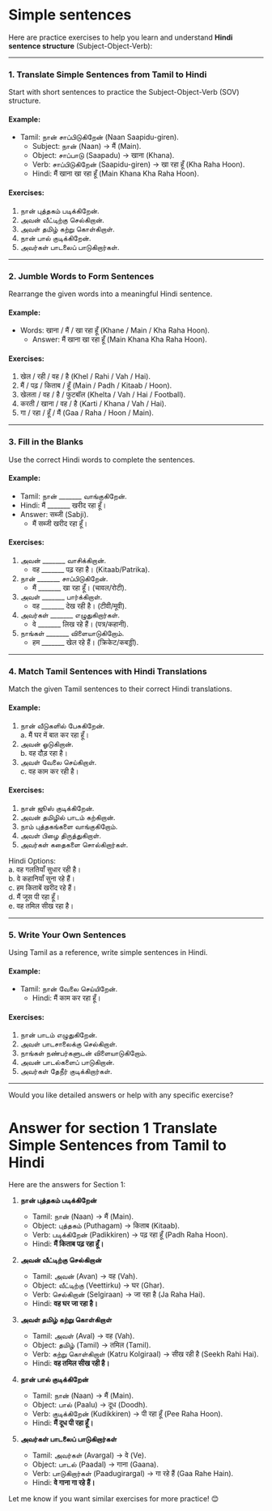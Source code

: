# Simple sentences

Here are practice exercises to help you learn and understand **Hindi sentence structure** (Subject-Object-Verb):  

---

### **1. Translate Simple Sentences from Tamil to Hindi**
Start with short sentences to practice the Subject-Object-Verb (SOV) structure.  

#### Example:  
- Tamil: நான் சாப்பிடுகிறேன் (Naan Saapidu-giren).  
  - Subject: நான் (Naan) -> मैं (Main).  
  - Object: சாப்பாடு (Saapadu) -> खाना (Khana).  
  - Verb: சாப்பிடுகிறேன் (Saapidu-giren) -> खा रहा हूँ (Kha Raha Hoon).  
  - Hindi: मैं खाना खा रहा हूँ (Main Khana Kha Raha Hoon).  

#### Exercises:  
1. நான் புத்தகம் படிக்கிறேன்.  
2. அவன் வீட்டிற்கு செல்கிறான்.  
3. அவள் தமிழ் கற்று கொள்கிறாள்.  
4. நான் பால் குடிக்கிறேன்.  
5. அவர்கள் பாடலைப் பாடுகிறார்கள்.  

---

### **2. Jumble Words to Form Sentences**
Rearrange the given words into a meaningful Hindi sentence.  

#### Example:  
- Words: खाना / मैं / खा रहा हूँ (Khane / Main / Kha Raha Hoon).  
  - Answer: मैं खाना खा रहा हूँ (Main Khana Kha Raha Hoon).  

#### Exercises:  
1. खेल / रही / वह / है (Khel / Rahi / Vah / Hai).  
2. मैं / पढ़ / किताब / हूँ (Main / Padh / Kitaab / Hoon).  
3. खेलता / वह / है / फुटबॉल (Khelta / Vah / Hai / Football).  
4. करती / खाना / वह / है (Karti / Khana / Vah / Hai).  
5. गा / रहा / हूँ / मैं (Gaa / Raha / Hoon / Main).  

---

### **3. Fill in the Blanks**
Use the correct Hindi words to complete the sentences.  

#### Example:  
- Tamil: நான் _______ வாங்குகிறேன்.  
- Hindi: मैं _______ खरीद रहा हूँ।  
- Answer: सब्जी (Sabji).  
  - मैं सब्जी खरीद रहा हूँ।  

#### Exercises:  
1. அவன் _______ வாசிக்கிறான்.  
   - वह _______ पढ़ रहा है। (Kitaab/Patrika).  
2. நான் _______ சாப்பிடுகிறேன்.  
   - मैं _______ खा रहा हूँ। (चावल/रोटी).  
3. அவள் _______ பார்க்கிறாள்.  
   - वह _______ देख रही है। (टीवी/मूवी).  
4. அவர்கள் _______ எழுதுகிறார்கள்.  
   - वे _______ लिख रहे हैं। (पत्र/कहानी).  
5. நாங்கள் _______ விளையாடுகிறோம்.  
   - हम _______ खेल रहे हैं। (क्रिकेट/कबड्डी).  

---

### **4. Match Tamil Sentences with Hindi Translations**
Match the given Tamil sentences to their correct Hindi translations.  

#### Example:  
1. நான் வீடுகளில் பேசுகிறேன்.  
   a. मैं घर में बात कर रहा हूँ।  
2. அவன் ஓடுகிறான்.  
   b. वह दौड़ रहा है।  
3. அவள் வேலை செய்கிறாள்.  
   c. वह काम कर रही है।  

#### Exercises:  
1. நான் ஜூஸ் குடிக்கிறேன்.  
2. அவன் தமிழில் பாடம் கற்கிறான்.  
3. நாம் புத்தகங்களை வாங்குகிறோம்.  
4. அவள் பிழை திருத்துகிறாள்.  
5. அவர்கள் கதைகளை சொல்கிறார்கள்.  

Hindi Options:  
a. वह गलतियाँ सुधार रही है।  
b. वे कहानियाँ सुना रहे हैं।  
c. हम किताबें खरीद रहे हैं।  
d. मैं जूस पी रहा हूँ।  
e. वह तमिल सीख रहा है।  

---

### **5. Write Your Own Sentences**
Using Tamil as a reference, write simple sentences in Hindi.  

#### Example:  
- Tamil: நான் வேலை செய்யிறேன்.  
  - Hindi: मैं काम कर रहा हूँ।  

#### Exercises:  
1. நான் பாடம் எழுதுகிறேன்.  
2. அவள் பாடசாலைக்கு செல்கிறாள்.  
3. நாங்கள் நண்பர்களுடன் விளையாடுகிறோம்.  
4. அவன் பாடல்களைப் பாடுகிறான்.  
5. அவர்கள் தேநீர் குடிக்கிறார்கள்.  

---

Would you like detailed answers or help with any specific exercise?


# Answer for section 1 Translate Simple Sentences from Tamil to Hindi

Here are the answers for Section 1:  

1. **நான் புத்தகம் படிக்கிறேன்**  
   - Tamil: நான் (Naan) -> मैं (Main).  
   - Object: புத்தகம் (Puthagam) -> किताब (Kitaab).  
   - Verb: படிக்கிறேன் (Padikkiren) -> पढ़ रहा हूँ (Padh Raha Hoon).  
   - Hindi: **मैं किताब पढ़ रहा हूँ।**  

2. **அவன் வீட்டிற்கு செல்கிறான்**  
   - Tamil: அவன் (Avan) -> वह (Vah).  
   - Object: வீட்டிற்கு (Veettirku) -> घर (Ghar).  
   - Verb: செல்கிறான் (Selgiraan) -> जा रहा है (Ja Raha Hai).  
   - Hindi: **वह घर जा रहा है।**  

3. **அவள் தமிழ் கற்று கொள்கிறாள்**  
   - Tamil: அவள் (Aval) -> वह (Vah).  
   - Object: தமிழ் (Tamil) -> तमिल (Tamil).  
   - Verb: கற்று கொள்கிறாள் (Katru Kolgiraal) -> सीख रही है (Seekh Rahi Hai).  
   - Hindi: **वह तमिल सीख रही है।**  

4. **நான் பால் குடிக்கிறேன்**  
   - Tamil: நான் (Naan) -> मैं (Main).  
   - Object: பால் (Paalu) -> दूध (Doodh).  
   - Verb: குடிக்கிறேன் (Kudikkiren) -> पी रहा हूँ (Pee Raha Hoon).  
   - Hindi: **मैं दूध पी रहा हूँ।**  

5. **அவர்கள் பாடலைப் பாடுகிறார்கள்**  
   - Tamil: அவர்கள் (Avargal) -> वे (Ve).  
   - Object: பாடல் (Paadal) -> गाना (Gaana).  
   - Verb: பாடுகிறார்கள் (Paadugirargal) -> गा रहे हैं (Gaa Rahe Hain).  
   - Hindi: **वे गाना गा रहे हैं।**  

Let me know if you want similar exercises for more practice! 😊
